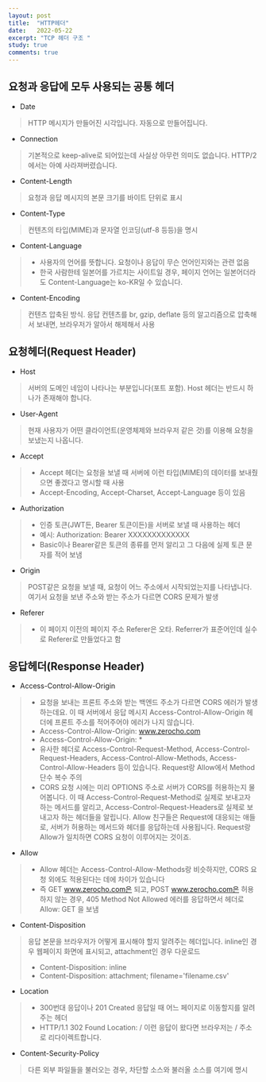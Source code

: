 ```yaml
---
layout: post
title:  "HTTP헤더"
date:   2022-05-22
excerpt: "TCP 헤더 구조 "
study: true
comments: true
---
```





요청과 응답에 모두 사용되는 공통 헤더
---
- Date
> HTTP 메시지가 만들어진 시각입니다. 자동으로 만들어집니다.
- Connection
> 기본적으로 keep-alive로 되어있는데 사실상 아무런 의미도 없습니다. HTTP/2에서는 아예 사라져버렸습니다.
- Content-Length
> 요청과 응답 메시지의 본문 크기를 바이트 단위로 표시
- Content-Type
> 컨텐츠의 타입(MIME)과 문자열 인코딩(utf-8 등등)을 명시
- Content-Language
> * 사용자의 언어를 뜻합니다. 요청이나 응답이 무슨 언어인지와는 관련 없음
> * 한국 사람한테 일본어를 가르치는 사이트일 경우, 페이지 언어는 일본어더라도 Content-Language는 ko-KR일 수 있습니다.
- Content-Encoding
> 컨텐츠 압축된 방식. 응답 컨텐츠를 br, gzip, deflate 등의 알고리즘으로 압축해서 보내면, 브라우저가 알아서 해제해서 사용

요청헤더(Request Header)
---
- Host
> 서버의 도메인 네임이 나타나는 부분입니다(포트 포함). Host 헤더는 반드시 하나가 존재해야 합니다.
- User-Agent
> 현재 사용자가 어떤 클라이언트(운영체제와 브라우저 같은 것)를 이용해 요청을 보냈는지 나옵니다.
- Accept
> * Accept 헤더는 요청을 보낼 때 서버에 이런 타입(MIME)의 데이터를 보내줬으면 좋겠다고 명시할 때 사용
> * Accept-Encoding, Accept-Charset, Accept-Language 등이 있음
- Authorization
> * 인증 토큰(JWT든, Bearer 토큰이든)을 서버로 보낼 때 사용하는 헤더
> * 예시: Authorization: Bearer XXXXXXXXXXXXX
> * Basic이나 Bearer같은 토큰의 종류를 먼저 알리고 그 다음에 실제 토큰 문자를 적어 보냄
- Origin
> POST같은 요청을 보낼 때, 요청이 어느 주소에서 시작되었는지를 나타냅니다. 여기서 요청을 보낸 주소와 받는 주소가 다르면 CORS 문제가 발생
- Referer
> * 이 페이지 이전의 페이지 주소
> Referer은 오타. Referrer가 표준어인데 실수로 Referer로 만들었다고 함

응답헤더(Response Header)
---
- Access-Control-Allow-Origin
> * 요청을 보내는 프론트 주소와 받는 백엔드 주소가 다르면 CORS 에러가 발생하는데요. 이 때 서버에서 응답 메시지 Access-Control-Allow-Origin 헤더에 프론트 주소를 적어주어야 에러가 나지 않습니다.
> * Access-Control-Allow-Origin: www.zerocho.com
> * Access-Control-Allow-Origin: *
> * 유사한 헤더로 Access-Control-Request-Method, Access-Control-Request-Headers, Access-Control-Allow-Methods, Access-Control-Allow-Headers 등이 있습니다. Request랑 Allow에서 Method 단수 복수 주의
> * CORS 요청 시에는 미리 OPTIONS 주소로 서버가 CORS를 허용하는지 물어봅니다. 이 때 Access-Control-Request-Method로 실제로 보내고자 하는 메서드를 알리고, Access-Control-Request-Headers로 실제로 보내고자 하는 헤더들을 알립니다. Allow 친구들은 Request에 대응되는 애들로, 서버가 허용하는 메서드와 헤더를 응답하는데 사용됩니다. Request랑 Allow가 일치하면 CORS 요청이 이루어지는 것이죠.
- Allow
> * Allow 헤더는 Access-Control-Allow-Methods랑 비슷하지만, CORS 요청 외에도 적용된다는 데에 차이가 있습니다
>  * 즉 GET www.zerocho.com은 되고, POST www.zerocho.com은 허용하지 않는 경우, 405 Method Not Allowed 에러를 응답하면서 헤더로 Allow: GET 을 보냄
- Content-Disposition
> 응답 본문을 브라우저가 어떻게 표시해야 할지 알려주는 헤더입니다. inline인 경우 웹페이지 화면에 표시되고, attachment인 경우 다운로드
> * Content-Disposition: inline
> * Content-Disposition: attachment; filename='filename.csv'
- Location
> * 300번대 응답이나 201 Created 응답일 때 어느 페이지로 이동할지를 알려주는 헤더
> * HTTP/1.1 302 Found Location: / 
> 이런 응답이 왔다면 브라우저는 / 주소로 리다이렉트합니다.
- Content-Security-Policy
> 다른 외부 파일들을 불러오는 경우, 차단할 소스와 불러올 소스를 여기에 명시


